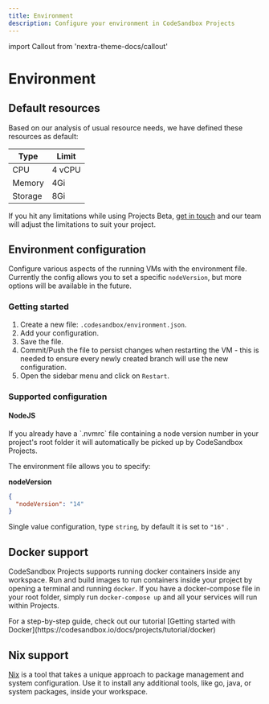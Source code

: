 ```yaml
---
title: Environment
description: Configure your environment in CodeSandbox Projects
---
```


import Callout from 'nextra-theme-docs/callout'

# Environment

## Default resources

Based on our analysis of usual resource needs, we have defined these resources as default: 

| Type | Limit |
|------|-------|
| CPU  |  4 vCPU     |
|  Memory    |   4Gi    |
|  Storage    |   8Gi    |

If you hit any limitations while using Projects Beta, [get in touch](mailto:support@codesandbox.io) and our team will adjust the limitations to suit your project.

## Environment configuration

Configure various aspects of the running VMs with the environment file. Currently the config allows you to set a specific `nodeVersion`, but more options will be available in the future.

### Getting started

1. Create a new file: `.codesandbox/environment.json`.
2. Add your configuration.
3. Save the file.
4. Commit/Push the file to persist changes when restarting the VM - this is needed to ensure every newly created branch will use the new configuration.
5. Open the sidebar menu and click on `Restart`.

### Supported configuration

#### NodeJS

<Callout emoji="⭑">
If you already have a `.nvmrc` file containing a node version number in your project's root folder it will automatically be picked up by CodeSandbox Projects.
</Callout>

The environment file allows you to specify:

**nodeVersion**

```json
{
  "nodeVersion": "14"
}
```

Single value configuration, type `string`, by default it is set to `"16"` .


## Docker support 

CodeSandbox Projects supports running docker containers inside any workspace. Run and build images to run containers inside your project by opening a terminal and running `docker`. If you have a docker-compose file in your root folder, simply run `docker-compose up` and all your services will run within Projects.

<Callout emoji="⭑">
For a step-by-step guide, check out our tutorial [Getting started with Docker](https://codesandbox.io/docs/projects/tutorial/docker)
</Callout>

## Nix support

[Nix](https://nixos.org/) is a tool that takes a unique approach to package management and system configuration. Use it to install any additional tools, like go, java, or system packages, inside your workspace.